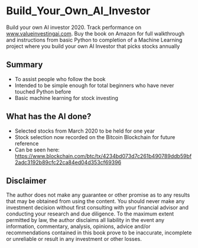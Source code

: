 # Build_Your_Own_AI_Investor
Build your own AI investor 2020. Track performance on www.valueinvestingai.com. Buy the book on Amazon for full walkthrough and instructions from basic Python to completion of a Machine Learning project where you build your own AI Investor that picks stocks annually

## Summary
* To assist people who follow the book
* Intended to be simple enough for total beginners who have never touched Python before
* Basic machine learning for stock investing

## What has the AI done?
* Selected stocks from March 2020 to be held for one year
* Stock selection now recorded on the Bitcoin Blockchain for future reference
* Can be seen here: https://www.blockchain.com/btc/tx/4234bd073d7c261b490789ddb59bf2adc3192b89cfc22ca84ed04d353cf69396

## Disclaimer
The author does not make any guarantee or other promise as to any results that may be obtained from using the content. You should never make any investment decision without first consulting with your financial advisor and conducting your research and due diligence. To the maximum extent permitted by law, the author disclaims all liability in the event any information, commentary, analysis, opinions, advice and/or recommendations contained in this book prove to be inaccurate, incomplete or unreliable or result in any investment or other losses.
